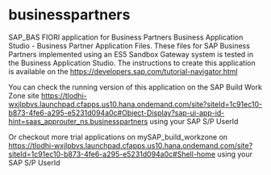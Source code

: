 # businesspartners
SAP_BAS FIORI application for Business Partners
Business Application Studio - Business Partner Application Files. These files for SAP Business Partners implemented using an ES5 Sandbox Gateway system is tested in the Business Application Studio. 
The instructions to create this application is available on the https://developers.sap.com/tutorial-navigator.html

You can check the running version of this application on the SAP Build Work Zone site https://tlodhi-wxjlpbvs.launchpad.cfapps.us10.hana.ondemand.com/site?siteId=1c91ec10-b873-4fe6-a295-e5231d094a0c#Object-Display?sap-ui-app-id-hint=saas_approuter_ns.businesspartners using your SAP S/P UserId 

Or checkout more trial applications on mySAP_build_workzone on https://tlodhi-wxjlpbvs.launchpad.cfapps.us10.hana.ondemand.com/site?siteId=1c91ec10-b873-4fe6-a295-e5231d094a0c#Shell-home using your SAP S/P UserId

